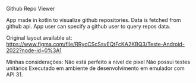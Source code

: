 Github Repo Viewer

App made in kotlin to visualize github repositories.
Data is fetched from github api.
App user can specify a github user to query repos data.

Original layout available at: https://www.figma.com/file/RRycCScSsvEQtFcKA2KBQ3/Teste-Android-2022?node-id=0%3A1

Minhas considerações:
Não está perfeito a nível de pixel
Não possui testes unitários
Executado em ambiente de desenvolvimento em emulador com API 31.